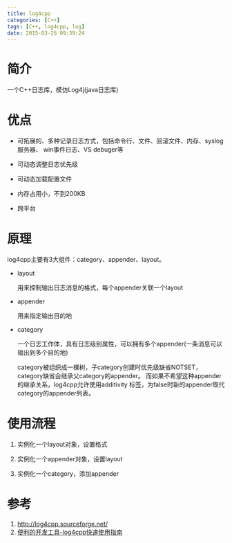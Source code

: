 ```yaml
---
title: log4cpp
categories: [C++]
tags: [C++, log4cpp, log]
date: 2015-03-26 09:39:24
---
```


# 简介

一个C++日志库，模仿Log4j(java日志库)

# 优点

-   可拓展的、多种记录日志方式，包括命令行、文件、回滚文件、内存、syslog服务器、
    win事件日志、VS debuger等

-   可动态调整日志优先级

-   可动态加载配置文件

-   内存占用小，不到200KB

-   跨平台

# 原理

log4cpp主要有3大组件：category、appender、layout。

-   layout

    用来控制输出日志消息的格式，每个appender关联一个layout

-   appender

    用来指定输出目的地

-   category

    一个日志工作体，具有日志级别属性，可以拥有多个appender(一条消息可以输出到多个目的地)

    category被组织成一棵树，子category创建时优先级缺省NOTSET，category缺省会继承父category的appender。
    而如果不希望这种appender的继承关系，log4cpp允许使用additivity 标签，为false时新的appender取代category的appender列表。

# 使用流程

1.  实例化一个layout对象，设置格式

1.  实例化一个appender对象，设置layout

1.  实例化一个category，添加appender


# 参考

1.  <http://log4cpp.sourceforge.net/>
1.  [便利的开发工具-log4cpp快速使用指南](http://www.ibm.com/developerworks/cn/linux/l-log4cpp/)
